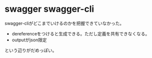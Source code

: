 # swagger swagger-cli

swagger-cliがどこまでいけるのかを把握できていなかった。

- dereferenceをつけると生成できる。ただし定義を共有できなくなる。
- outputがjson限定

という辺りがだめっぽい。
